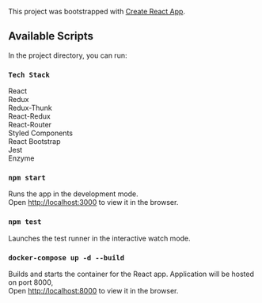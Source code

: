 This project was bootstrapped with [Create React App](https://github.com/facebook/create-react-app).

## Available Scripts

In the project directory, you can run:
### `Tech Stack`
React<br/>
Redux<br/>
Redux-Thunk<br/>
React-Redux<br/>
React-Router<br/>
Styled Components<br/>
React Bootstrap<br/>
Jest<br/>
Enzyme<br/>


### `npm start`

Runs the app in the development mode.<br />
Open [http://localhost:3000](http://localhost:3000) to view it in the browser.

### `npm test`

Launches the test runner in the interactive watch mode.<br />

### `docker-compose up -d --build`

Builds and starts the container for the React app. Application will be hosted on port 8000,<br />
Open [http://localhost:8000](http://localhost:8000) to view it in the browser.

